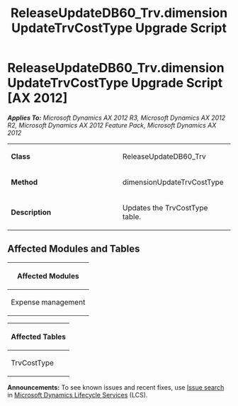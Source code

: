 ﻿---
title: ReleaseUpdateDB60_Trv.dimensionUpdateTrvCostType Upgrade Script
TOCTitle: ReleaseUpdateDB60_Trv.dimensionUpdateTrvCostType Upgrade Script
ms:assetid: 10929002-b9ca-5135-c406-63fd988c615e
ms:mtpsurl: https://msdn.microsoft.com/en-us/library/JJ735787(v=AX.60)
ms:contentKeyID: 49706697
ms.date: 05/18/2015
mtps_version: v=AX.60
---

# ReleaseUpdateDB60\_Trv.dimensionUpdateTrvCostType Upgrade Script [AX 2012]


_**Applies To:** Microsoft Dynamics AX 2012 R3, Microsoft Dynamics AX 2012 R2, Microsoft Dynamics AX 2012 Feature Pack, Microsoft Dynamics AX 2012_

<table>
<colgroup>
<col style="width: 50%" />
<col style="width: 50%" />
</colgroup>
<tbody>
<tr class="odd">
<td><p><strong>Class</strong></p></td>
<td><p>ReleaseUpdateDB60_Trv</p></td>
</tr>
<tr class="even">
<td><p><strong>Method</strong></p></td>
<td><p>dimensionUpdateTrvCostType</p></td>
</tr>
<tr class="odd">
<td><p><strong>Description</strong></p></td>
<td><p>Updates the TrvCostType table.</p></td>
</tr>
</tbody>
</table>


## Affected Modules and Tables

<table>
<colgroup>
<col style="width: 100%" />
</colgroup>
<thead>
<tr class="header">
<th><p>Affected Modules</p></th>
</tr>
</thead>
<tbody>
<tr class="odd">
<td><p>Expense management</p></td>
</tr>
</tbody>
</table>


<table>
<colgroup>
<col style="width: 100%" />
</colgroup>
<thead>
<tr class="header">
<th><p>Affected Tables</p></th>
</tr>
</thead>
<tbody>
<tr class="odd">
<td><p>TrvCostType</p></td>
</tr>
</tbody>
</table>

  
**Announcements:** To see known issues and recent fixes, use [Issue search](http://go.microsoft.com/fwlink/?linkid=389258) in [Microsoft Dynamics Lifecycle Services](http://go.microsoft.com/fwlink/?linkid=306505) (LCS).

